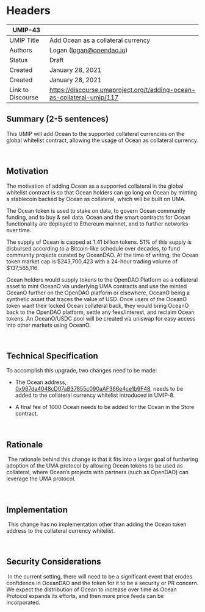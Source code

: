# Headers
| UMIP-43    |                                                                                                                                          |
|------------|------------------------------------------------------------------------------------------------------------------------------------------|
| UMIP Title | Add Ocean as a collateral currency              |
| Authors    | Logan (logan@opendao.io) |
| Status     | Draft                                                                                                                                   |
| Created    | January 28, 2021                                                                                                                           |
| Created    | January 28, 2021                                                                                                                           |
|Link to Discourse|  https://discourse.umaproject.org/t/adding-ocean-as-collateral-umip/117                                                               |

## Summary (2-5 sentences)
This UMIP will add Ocean to the supported collateral currencies on the global whitelist contract, allowing the usage of Ocean as collateral currency. 

​
## Motivation
The motivation of adding Ocean as a supported collateral in the global whitelist contract is so that Ocean holders can go long on Ocean by minting a stablecoin backed by Ocean as collateral, which will be built on UMA.

The Ocean token is used to stake on data, to govern Ocean community funding, and to buy & sell data. Ocean and the smart contracts for Ocean functionality are deployed to Ethereum mainnet, and to further networks over time.

The supply of Ocean is capped at 1.41 billion tokens. 51% of this supply is disbursed according to a Bitcoin-like schedule over decades, to fund community projects curated by OceanDAO. At the time of writing, the Ocean token market cap is $243,700,423 with a 24-hour trading volume of $137,565,116. 

Ocean holders would supply tokens to the OpenDAO Platform as a collateral asset to mint OceanO via underlying UMA contracts and use the minted OceanO further on the OpenDAO platform or elsewhere, OceanO being a synthetic asset that traces the value of USD. Once users of the OceanO token want their locked Ocean collateral back, they would bring OceanO back to the OpenDAO platform, settle any fees/interest, and reclaim Ocean tokens. An OceanO/USDC pool will be created via uniswap for easy access into other markets using OceanO.

​
## Technical Specification
To accomplish this upgrade, two changes need to be made:
- The Ocean address, [0x967da4048cD07aB37855c090aAF366e4ce1b9F48](https://etherscan.io/token/0x967da4048cD07aB37855c090aAF366e4ce1b9F48), 
needs to be added to the collateral currency whitelist introduced in UMIP-8. 

- A final fee of 1000 Ocean needs to be added for the Ocean in the Store contract.

​
## Rationale
​
The rationale behind this change is that it fits into a larger goal of furthering adoption of the UMA protocol by allowing Ocean tokens to be used as collateral, where Ocean’s projects with partners (such as OpenDAO) can leverage the UMA protocol. 

​
## Implementation
​
This change has no implementation other than adding the Ocean token address to the collateral currency whitelist.

​
## Security Considerations
​
In the current setting, there will need to be a significant event that erodes confidence in OceanDAO and the token for it to be a security or PR concern. We expect the distribution of Ocean to increase over time as Ocean Protocol expands its efforts, and then more price feeds can be incorporated.
